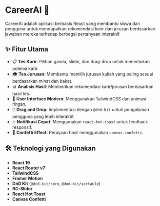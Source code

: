 # CareerAI 🎯

CareerAI adalah aplikasi berbasis React yang membantu siswa dan pengguna untuk mendapatkan rekomendasi karir dan jurusan berdasarkan jawaban mereka terhadap berbagai pertanyaan interaktif.

## ✨ Fitur Utama

- 📋 **Tes Karir**: Pilihan ganda, slider, dan drag-drop untuk menentukan potensi karir.
- 🎓 **Tes Jurusan**: Membantu memilih jurusan kuliah yang paling sesuai berdasarkan minat dan bakat.
- 📊 **Analisis Hasil**: Memberikan rekomendasi karir/jurusan berdasarkan hasil tes.
- 🎨 **User Interface Modern**: Menggunakan TailwindCSS dan animasi ringan.
- 🖱️ **Drag and Drop**: Implementasi dengan `@dnd-kit` untuk pengalaman pengguna yang lebih interaktif.
- 🔥 **Notifikasi Cepat**: Menggunakan `react-hot-toast` untuk feedback responsif.
- 🎉 **Confetti Effect**: Perayaan hasil menggunakan `canvas-confetti`.

## 🛠️ Teknologi yang Digunakan

- **React 19**
- **React Router v7**
- **TailwindCSS**
- **Framer Motion**
- **DnD Kit** (`@dnd-kit/core`, `@dnd-kit/sortable`)
- **RC-Slider**
- **React Hot Toast**
- **Canvas Confetti**